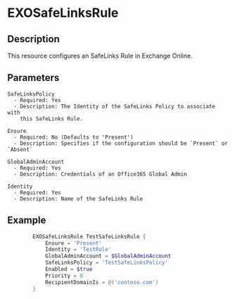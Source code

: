 # EXOSafeLinksRule

## Description

This resource configures an SafeLinks Rule in Exchange Online.


## Parameters

    SafeLinksPolicy
      - Required: Yes
      - Description: The Identity of the SafeLinks Policy to associate with
        this SafeLinks Rule.

    Ensure
      - Required: No (Defaults to 'Present')
      - Description: Specifies if the configuration should be `Present` or `Absent`

    GlobalAdminAccount
      - Required: Yes
      - Description: Credentials of an Office365 Global Admin

    Identity
      - Required: Yes
      - Description: Name of the SafeLinks Rule

## Example

```PowerShell
        EXOSafeLinksRule TestSafeLinksRule {
            Ensure = 'Present'
            Identity = 'TestRule'
            GlobalAdminAccount = $GlobalAdminAccount
            SafeLinksPolicy = 'TestSafeLinksPolicy'
            Enabled = $true
            Priority = 0
            RecipientDomainIs = @('contoso.com')
        }
```

